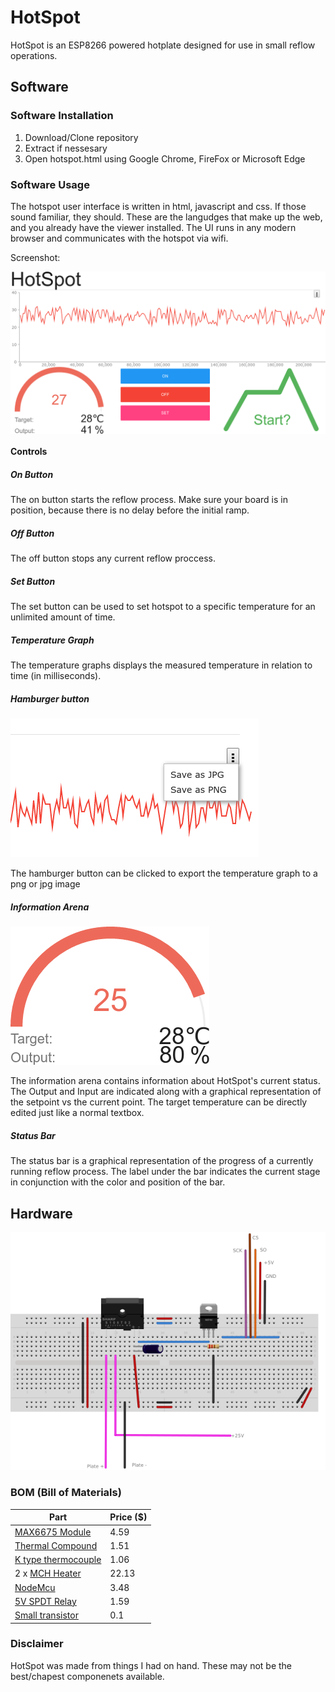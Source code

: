 # HotSpot

HotSpot is an ESP8266 powered hotplate designed for use in small reflow operations.

## Software

### Software Installation

1. Download/Clone repository
2. Extract if nessesary
3. Open hotspot.html using Google Chrome, FireFox or Microsoft Edge

### Software Usage

The hotspot user interface is written in html, javascript and css. If those sound familiar, they should. These are the langudges that make up the web, and you already have the viewer installed. The UI runs 
in any modern browser and communicates with the hotspot via wifi.

Screenshot:

<img src="./github/hotspot-full-screenshot.png" alt="HotSpot UI Screenshot" align="center" />

#### Controls

##### On Button
The on button starts the reflow process. Make sure your board is in position, because there is no delay before the initial ramp.

##### Off Button
The off button stops any current reflow proccess.

##### Set Button
The set button can be used to set hotspot to a specific temperature for an unlimited amount of time.

##### Temperature Graph
The temperature graphs displays the measured temperature in relation to time (in milliseconds).

##### Hamburger button
![Hamburger button](./github/hamburger.png)

The hamburger button can be clicked to export the temperature graph to a png or jpg image

##### Information Arena
![Information Arena](./github/info.png)

The information arena contains information about HotSpot's current status.
The Output and Input are indicated along with a graphical representation of the setpoint vs the current point. The target temperature can be directly edited just like a normal textbox.

##### Status Bar
The status bar is a graphical representation of the progress of a currently running reflow process.
The label under the bar indicates the current stage in conjunction with the color and position of the bar.

## Hardware

![Breadboard Layout](./github/breadboard-layout.png)

### BOM (Bill of Materials)

| Part                | Price ($)|
|---------------------|-------|
| [MAX6675 Module](http://www.ebay.com/itm/201560353188?_trksid=p2060353.m2749.l2649&ssPageName=STRK%3AMEBIDX%3AIT)      | 4.59  |
| [Thermal Compound](http://www.ebay.com/itm/112001034146?_trksid=p2060353.m1438.l2649&ssPageName=STRK%3AMEBIDX%3AIT)    | 1.51  |
| [K type thermocouple](http://www.ebay.com/itm/171920541812?_trksid=p2060353.m2749.l2649&ssPageName=STRK%3AMEBIDX%3AIT) | 1.06  |
| 2 x [MCH Heater](http://www.ebay.com/itm/321728796330?_trksid=p2060353.m2749.l2649&ssPageName=STRK%3AMEBIDX%3AIT)      | 22.13 |
| [NodeMcu](http://www.ebay.com/itm/112037403030?_trksid=p2060353.m2749.l2649&ssPageName=STRK%3AMEBIDX%3AIT)             | 3.48  |
| [5V SPDT Relay](http://www.ebay.com/itm/400244727175?_trksid=p2060353.m2749.l2649&ssPageName=STRK%3AMEBIDX%3AIT)       | 1.59  |
| [Small transistor](http://www.ebay.com/sch/i.html?_odkw=tip21c&_osacat=0&_from=R40&_trksid=p2045573.m570.l1313.TR0.TRC0.H0.Xtip31c.TRS0&_nkw=tip31c&_sacat=0)    | 0.1   |

### Disclaimer

HotSpot was made from things I had on hand. These may not be the best/chapest componenets available.
